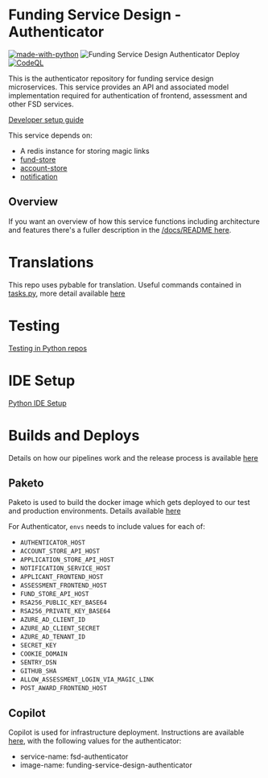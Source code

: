 # Funding Service Design - Authenticator

[![made-with-python](https://img.shields.io/badge/Made%20with-Python-1f425f.svg)](https://www.python.org/)
![Funding Service Design Authenticator Deploy](https://github.com/communitiesuk/funding-service-design-authenticator/actions/workflows/deploy.yml/badge.svg)
[![CodeQL](https://github.com/communitiesuk/funding-service-design-authenticator/actions/workflows/codeql-analysis.yml/badge.svg)](https://github.com/communitiesuk/funding-service-design-autheticator/actions/workflows/codeql-analysis.yml)

This is the authenticator repository for funding service design microservices. This service provides an API and associated model implementation required for authentication of frontend, assessment and other FSD services.

[Developer setup guide](https://github.com/communitiesuk/funding-service-design-workflows/blob/main/readmes/python-repos-setup.md)

This service depends on:
- A redis instance for storing magic links
- [fund-store](https://github.com/communitiesuk/funding-service-design-fund-store)
- [account-store](https://github.com/communitiesuk/funding-service-design-account-store)
- [notification](https://github.com/communitiesuk/funding-service-design-notification)

## Overview

If you want an overview of how this service functions including architecture and features there's a fuller description in the [/docs/README here](/docs/README.md).


# Translations

This repo uses pybable for translation. Useful commands contained in [tasks.py](./taskspy), more detail available [here](https://dluhcdigital.atlassian.net/wiki/spaces/FS/pages/79174033/How+to+update+Welsh+translations+in+Access+Funding)


# Testing
[Testing in Python repos](https://github.com/communitiesuk/funding-service-design-workflows/blob/main/readmes/python-repos-db-development.md)


# IDE Setup
[Python IDE Setup](https://github.com/communitiesuk/funding-service-design-workflows/blob/main/readmes/python-repos-ide-setup.md)


# Builds and Deploys
Details on how our pipelines work and the release process is available [here](https://dluhcdigital.atlassian.net/wiki/spaces/FS/pages/73695505/How+do+we+deploy+our+code+to+prod)
## Paketo
Paketo is used to build the docker image which gets deployed to our test and production environments. Details available [here](https://github.com/communitiesuk/funding-service-design-workflows/blob/main/readmes/python-repos-paketo.md)

For Authenticator,
`envs` needs to include values for each of:
- `AUTHENTICATOR_HOST`
- `ACCOUNT_STORE_API_HOST`
- `APPLICATION_STORE_API_HOST`
- `NOTIFICATION_SERVICE_HOST`
- `APPLICANT_FRONTEND_HOST`
- `ASSESSMENT_FRONTEND_HOST`
- `FUND_STORE_API_HOST`
- `RSA256_PUBLIC_KEY_BASE64`
- `RSA256_PRIVATE_KEY_BASE64`
- `AZURE_AD_CLIENT_ID`
- `AZURE_AD_CLIENT_SECRET`
- `AZURE_AD_TENANT_ID`
- `SECRET_KEY`
- `COOKIE_DOMAIN`
- `SENTRY_DSN`
- `GITHUB_SHA`
- `ALLOW_ASSESSMENT_LOGIN_VIA_MAGIC_LINK`
- `POST_AWARD_FRONTEND_HOST`
## Copilot
Copilot is used for infrastructure deployment. Instructions are available [here](https://github.com/communitiesuk/funding-service-design-workflows/blob/main/readmes/python-repos-copilot.md), with the following values for the authenticator:
- service-name: fsd-authenticator
- image-name: funding-service-design-authenticator
